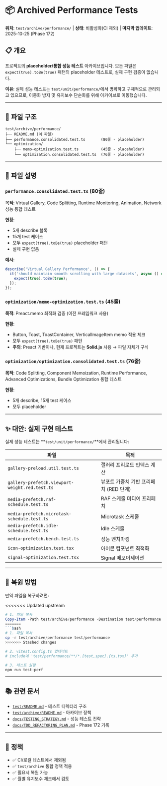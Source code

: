 # 📦 Archived Performance Tests

**위치**: `test/archive/performance/` | **상태**: 비활성화(CI 제외) | **마지막
업데이트**: 2025-10-25 (Phase 172)

## 📋 개요

프로젝트의 **placeholder/통합 성능 테스트** 아카이브입니다. 모든 파일은
`expect(true).toBe(true)` 패턴의 placeholder 테스트로, 실제 구현 검증이
없습니다.

**이유**: 실제 성능 테스트는 `test/unit/performance/`에서 명확하고 구체적으로
관리되고 있으므로, 이중화 방지 및 유지보수 단순화를 위해 아카이브로
이동했습니다.

---

## 📁 파일 구조

```
test/archive/performance/
├── README.md (이 파일)
├── performance.consolidated.test.ts       (80줄 - placeholder)
└── optimization/
    ├── memo-optimization.test.ts          (45줄 - placeholder)
    └── optimization.consolidated.test.ts  (76줄 - placeholder)
```

---

## 📄 파일 설명

### `performance.consolidated.test.ts` (80줄)

**목적**: Virtual Gallery, Code Splitting, Runtime Monitoring, Animation,
Network 성능 통합 테스트

**현황**:

- 5개 describe 블록
- 15개 test 케이스
- 모두 `expect(true).toBe(true)` placeholder 패턴
- 실제 구현 없음

**예시**:

```typescript
describe('Virtual Gallery Performance', () => {
  it('should maintain smooth scrolling with large datasets', async () => {
    expect(true).toBe(true);
  });
});
```

### `optimization/memo-optimization.test.ts` (45줄)

**목적**: Preact.memo 최적화 검증 (이전 프레임워크 사용)

**현황**:

- Button, Toast, ToastContainer, VerticalImageItem memo 적용 체크
- 모두 `expect(true).toBe(true)` 패턴
- **주의**: Preact 기반이나, 현재 프로젝트는 **Solid.js** 사용 → 파일 자체가
  구식

### `optimization/optimization.consolidated.test.ts` (76줄)

**목적**: Code Splitting, Component Memoization, Runtime Performance, Advanced
Optimizations, Bundle Optimization 통합 테스트

**현황**:

- 5개 describe, 15개 test 케이스
- 모두 placeholder

---

## ✨ 대안: 실제 구현 테스트

실제 성능 테스트는 **`test/unit/performance/`**에서 관리됩니다:

| 파일                                           | 목적                                   |
| ---------------------------------------------- | -------------------------------------- |
| `gallery-preload.util.test.ts`                 | 갤러리 프리로드 인덱스 계산            |
| `gallery-prefetch.viewport-weight.red.test.ts` | 뷰포트 가중치 기반 프리페치 (RED 단계) |
| `media-prefetch.raf-schedule.test.ts`          | RAF 스케줄 미디어 프리페치             |
| `media-prefetch.microtask-schedule.test.ts`    | Microtask 스케줄                       |
| `media-prefetch.idle-schedule.test.ts`         | Idle 스케줄                            |
| `media-prefetch.bench.test.ts`                 | 성능 벤치마킹                          |
| `icon-optimization.test.tsx`                   | 아이콘 컴포넌트 최적화                 |
| `signal-optimization.test.tsx`                 | Signal 메모이제이션                    |

---

## 🔄 복원 방법

만약 파일을 복구하려면:

<<<<<<< Updated upstream
```powershell
# 1. 파일 복사
Copy-Item -Path test/archive/performance -Destination test/performance -Recurse -Force
=======
```bash
# 1. 파일 복사
cp -r test/archive/performance test/performance
>>>>>>> Stashed changes

# 2. vitest.config.ts 업데이트
# include에 'test/performance/**/*.{test,spec}.{ts,tsx}' 추가

# 3. 테스트 실행
npm run test:perf
```

---

## 📚 관련 문서

- [`test/README.md`](../README.md) - 테스트 디렉터리 구조
- [`test/archive/README.md`](../README.md) - 아카이브 정책
- [`docs/TESTING_STRATEGY.md`](../../docs/TESTING_STRATEGY.md) - 성능 테스트
  전략
- [`docs/TDD_REFACTORING_PLAN.md`](../../docs/TDD_REFACTORING_PLAN.md) - Phase
  172 기록

---

## 📌 정책

- ✅ CI/로컬 테스트에서 제외됨
- ✅ `test/archive` 통합 정책 적용
- ✅ 필요시 복원 가능
- ✅ 월별 유지보수 체크에서 검토
